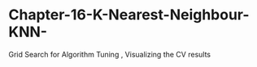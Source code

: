# Chapter-16-K-Nearest-Neighbour-KNN-

Grid Search for Algorithm Tuning , 
Visualizing the CV results
